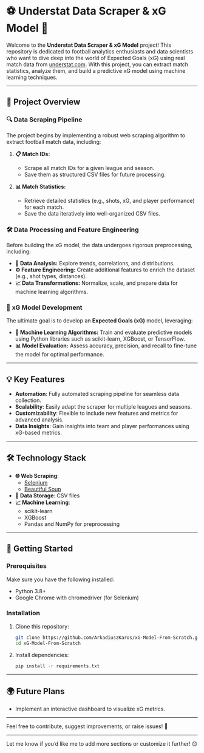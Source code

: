 # ⚽ Understat Data Scraper & xG Model 🌟  

Welcome to the **Understat Data Scraper & xG Model** project! This repository is dedicated to football analytics enthusiasts and data scientists who want to dive deep into the world of Expected Goals (xG) using real match data from [understat.com](https://understat.com). With this project, you can extract match statistics, analyze them, and build a predictive xG model using machine learning techniques.  

---

## 🚀 Project Overview  

### 🔍 **Data Scraping Pipeline**  
The project begins by implementing a robust web scraping algorithm to extract football match data, including:  
1. **📋 Match IDs:**  
   - Scrape all match IDs for a given league and season.  
   - Save them as structured CSV files for future processing.  

2. **📊 Match Statistics:**  
   - Retrieve detailed statistics (e.g., shots, xG, and player performance) for each match.  
   - Save the data iteratively into well-organized CSV files.  

### 🛠 **Data Processing and Feature Engineering**  
Before building the xG model, the data undergoes rigorous preprocessing, including:  
- **🔬 Data Analysis:** Explore trends, correlations, and distributions.  
- **⚙️ Feature Engineering:** Create additional features to enrich the dataset (e.g., shot types, distances).  
- **📈 Data Transformations:** Normalize, scale, and prepare data for machine learning algorithms.  

### 🤖 **xG Model Development**  
The ultimate goal is to develop an **Expected Goals (xG)** model, leveraging:  
- **📡 Machine Learning Algorithms:** Train and evaluate predictive models using Python libraries such as scikit-learn, XGBoost, or TensorFlow.  
- **📊 Model Evaluation:** Assess accuracy, precision, and recall to fine-tune the model for optimal performance.  

---

## 💡 Key Features  
- **Automation**: Fully automated scraping pipeline for seamless data collection.  
- **Scalability**: Easily adapt the scraper for multiple leagues and seasons.  
- **Customizability**: Flexible to include new features and metrics for advanced analysis.  
- **Data Insights**: Gain insights into team and player performances using xG-based metrics.  

---

## 🛠 Technology Stack  
- **🌐 Web Scraping**:  
  - [Selenium](https://www.selenium.dev/)  
  - [Beautiful Soup](https://www.crummy.com/software/BeautifulSoup/)  
- **📂 Data Storage**: CSV files  
- **📈 Machine Learning**:  
  - scikit-learn  
  - XGBoost  
  - Pandas and NumPy for preprocessing  

---

## 🏁 Getting Started  

### Prerequisites  
Make sure you have the following installed:  
- Python 3.8+  
- Google Chrome with chromedriver (for Selenium)  

### Installation  
1. Clone this repository:  
   ```bash  
   git clone https://github.com/ArkadiuszKaros/xG-Model-From-Scratch.git
   cd xG-Model-From-Scratch
   ```  

2. Install dependencies:  
   ```bash  
   pip install -r requirements.txt  
   ```  

---

## 🌍 Future Plans  
- Implement an interactive dashboard to visualize xG metrics.  

---

Feel free to contribute, suggest improvements, or raise issues! 🌟  

---

Let me know if you’d like me to add more sections or customize it further! 😊
